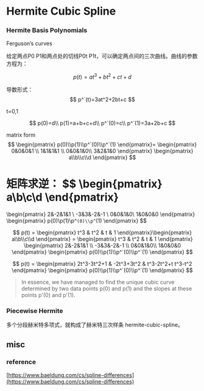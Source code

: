 # Hermite Cubic Spline


### Hermite Basis Polynomials
Ferguson’s curves

给定两点P0 P1和两点处的切线P0t P1t，可以确定两点间的三次曲线。曲线的参数方程为：

$$
p(t) = at^3+bt^2+ct+d
$$

导数形式：
$$
p^`(t)=3at^2+2bt+c
$$

t=0,1

$$
p(0)=d\\
p(1)=a+b+c+d\\
p^`(0)=c\\
p^`(1)=3a+2b+c
$$

matrix form
$$
\begin{pmatrix} p(0)\\p(1)\\p^`(0)\\p^`(1) \end{pmatrix}=
\begin{pmatrix} 0&0&0&1 \\ 1&1&1&1 \\ 0&0&1&0\\ 3&2&1&0 \end{pmatrix}
\begin{pmatrix} a\\b\\c\\d \end{pmatrix}
$$

矩阵求逆：
$$
\begin{pmatrix} a\\b\\c\\d \end{pmatrix}
=
\begin{pmatrix} 2&-2&1&1 \\ -3&3&-2&-1 \\ 0&0&1&0\\ 1&0&0&0 \end{pmatrix}
\begin{pmatrix} p(0)\\p(1)\\p^`(0)\\p^`(1) \end{pmatrix}
$$


$$
p(t) = 
\begin{pmatrix} t^3 & t^2 & t & 1 \end{pmatrix}\begin{pmatrix} a\\b\\c\\d \end{pmatrix}
= \begin{pmatrix} t^3 & t^2 & t & 1 \end{pmatrix}
\begin{pmatrix} 2&-2&1&1 \\ -3&3&-2&-1 \\ 0&0&1&0\\ 1&0&0&0 \end{pmatrix}
\begin{pmatrix} p(0)\\p(1)\\p^`(0)\\p^`(1) \end{pmatrix}
$$



$$
p(t) = \begin{pmatrix} 2t^3-3t^2+1 & -2t^3+3t^2 & t^3-2t^2+t t^3-t^2 \end{pmatrix}
\begin{pmatrix} p(0)\\p(1)\\p^`(0)\\p^`(1) \end{pmatrix}
$$

> In essence, we have managed to find the unique cubic curve determined by two data points p(0) and p(1) and the slopes at these points p'(0) and p'(1).

### Piecewise Hermite
多个分段赫米特多项式，就构成了赫米特三次样条 hermite-cubic-spline。

## misc

### reference
[https://www.baeldung.com/cs/spline-differences](https://www.baeldung.com/cs/spline-differences)

